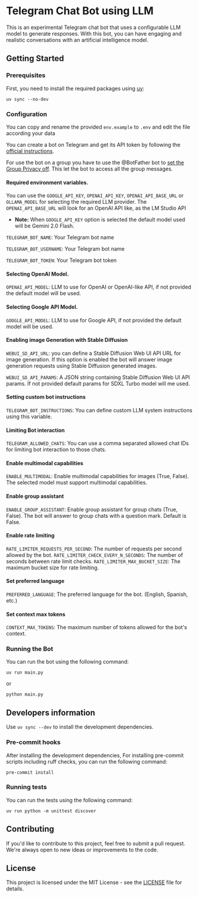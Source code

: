 # Telegram Chat Bot using LLM

This is an experimental Telegram chat bot that uses a configurable LLM model to generate responses. With this bot, you can have engaging and realistic conversations with an artificial intelligence model.

## Getting Started

### Prerequisites

First, you need to install the required packages using [uv](https://docs.astral.sh/uv/):

```shell
uv sync --no-dev
```

### Configuration

You can copy and rename the provided `env.example` to `.env` and edit the file according your data

You can create a bot on Telegram and get its API token by following the [official instructions](https://core.telegram.org/bots#how-do-i-create-a-bot).

For use the bot on a group you have to use the @BotFather bot to [set the Group Privacy off](https://stackoverflow.com/questions/50204633/allow-bot-to-access-telegram-group-messages/50236522#50236522). This let the bot to access all the group messages.

#### Required environment variables.

You can use the `GOOGLE_API_KEY`, `OPENAI_API_KEY`, `OPENAI_API_BASE_URL` or `OLLAMA_MODEL` for selecting the required
LLM provider.
The `OPENAI_API_BASE_URL` will look for an OpenAI API like, as the LM Studio API

- <b>Note:</b> When `GOOGLE_API_KEY` option is selected the default model used will be Gemini 2.0 Flash.

`TELEGRAM_BOT_NAME`: Your Telegram bot name

`TELEGRAM_BOT_USERNAME`: Your Telegram bot name

`TELEGRAM_BOT_TOKEN`: Your Telegram bot token

#### Selecting OpenAI Model.

`OPENAI_API_MODEL`: LLM to use for OpenAI or OpenAI-like API, if not provided the default model will be used.

#### Selecting Google API Model.

`GOOGLE_API_MODEL`: LLM to use for Google API, if not provided the default model will be used.

#### Enabling image Generation with Stable Diffusion

`WEBUI_SD_API_URL`: you can define a Stable Diffusion Web UI API URL for image generation. If this option is enabled the bot will answer image generation requests using Stable Diffusion generated images.

`WEBUI_SD_API_PARAMS`: A JSON string containing Stable Diffusion Web UI API params. If not provided default params for SDXL Turbo model will me used.

#### Setting custom bot instructions

`TELEGRAM_BOT_INSTRUCTIONS`: You can define custom LLM system instructions using this variable.

#### Limiting Bot interaction

`TELEGRAM_ALLOWED_CHATS`: You can use a comma separated allowed chat IDs for limiting bot interaction to those chats.

#### Enable multimodal capabilities

`ENABLE_MULTIMODAL`: Enable multimodal capabilities for images (True, False). The selected model must support multimodal capabilities.

#### Enable group assistant

`ENABLE_GROUP_ASSISTANT`: Enable group assistant for group chats (True, False). The bot will answer to group chats with a question mark. Default is False.

#### Enable rate limiting

`RATE_LIMITER_REQUESTS_PER_SECOND`: The number of requests per second allowed by the bot.
`RATE_LIMITER_CHECK_EVERY_N_SECONDS`: The number of seconds between rate limit checks.
`RATE_LIMITER_MAX_BUCKET_SIZE`: The maximum bucket size for rate limiting.

#### Set preferred language

`PREFERRED_LANGUAGE`: The preferred language for the bot. (English, Spanish, etc.)

#### Set context max tokens

`CONTEXT_MAX_TOKENS`: The maximum number of tokens allowed for the bot's context.

### Running the Bot

You can run the bot using the following command:

```shell
uv run main.py
```
or

```shell
python main.py
```

## Developers information

Use `uv sync --dev` to install the development dependencies.

### Pre-commit hooks

After installing the development dependencies, For installing pre-commit scripts including ruff checks, you can run
the following command:

```shell
pre-commit install
```

### Running tests

You can run the tests using the following command:

```shell
uv run python -m unittest discover
```

## Contributing

If you'd like to contribute to this project, feel free to submit a pull request. We're always open to new ideas or improvements to the code.

## License

This project is licensed under the MIT License - see the [LICENSE](LICENSE) file for details.
